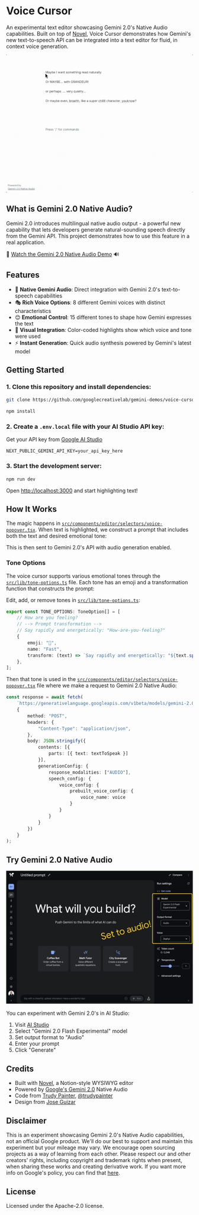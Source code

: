 # Voice Cursor

An experimental text editor showcasing Gemini 2.0's Native Audio capabilities. Built on top of [Novel](https://novel.sh), Voice Cursor demonstrates how Gemini's new text-to-speech API can be integrated into a text editor for fluid, in context voice generation.

![Voice Cursor Demo](readme/multiline.gif)

## What is Gemini 2.0 Native Audio?

Gemini 2.0 introduces multilingual native audio output - a powerful new capability that lets developers generate natural-sounding speech directly from the Gemini API. This project demonstrates how to use this feature in a real application.

🎥 [Watch the Gemini 2.0 Native Audio Demo](https://www.youtube.com/watch?v=qE673AY-WEI) 🔊

## Features

- 🎯 **Native Gemini Audio**: Direct integration with Gemini 2.0's text-to-speech capabilities
- 🎭 **Rich Voice Options**: 8 different Gemini voices with distinct characteristics
- 😊 **Emotional Control**: 15 different tones to shape how Gemini expresses the text
- 🎨 **Visual Integration**: Color-coded highlights show which voice and tone were used
- ⚡ **Instant Generation**: Quick audio synthesis powered by Gemini's latest model

## Getting Started

### 1. Clone this repository and install dependencies:

```bash
git clone https://github.com/googlecreativelab/gemini-demos/voice-cursor
```

```bash
npm install
```

### 2. Create a `.env.local` file with your AI Studio API key:

Get your API key from [Google AI Studio](https://aistudio.google.com/apikey)

```env
NEXT_PUBLIC_GEMINI_API_KEY=your_api_key_here
```

### 3. Start the development server:

```bash
npm run dev
```

Open [http://localhost:3000](http://localhost:3000) and start highlighting text!

## How It Works

The magic happens in [`src/components/editor/selectors/voice-popover.tsx`](src/components/editor/selectors/voice-popover.tsx). When text is highlighted, we construct a prompt that includes both the text and desired emotional tone:

This is then sent to Gemini 2.0's API with audio generation enabled.

### Tone Options

The voice cursor supports various emotional tones through the [`src/lib/tone-options.ts`](src/lib/tone-options.ts) file. Each tone has an emoji and a transformation function that constructs the prompt:

Edit, add, or remove tones in [`src/lib/tone-options.ts`](src/lib/tone-options.ts):
```typescript
export const TONE_OPTIONS: ToneOption[] = [
    // How are you feeling?
    // --> Prompt transformation -->
    // Say rapidly and energetically: "How-are-you-feeling?"
    { 
        emoji: "🐰", 
        name: "Fast",
        transform: (text) => `Say rapidly and energetically: "${text.split(' ').join('-')}"`
    },
];
```

Then that tone is used in the [`src/components/editor/selectors/voice-popover.tsx`](src/components/editor/selectors/voice-popover.tsx) file where we make a request to Gemini 2.0 Native Audio:

```typescript
const response = await fetch(
    `https://generativelanguage.googleapis.com/v1beta/models/gemini-2.0-flash-exp:generateContent?key=${process.env.NEXT_PUBLIC_GEMINI_API_KEY}`,
    {
        method: "POST",
        headers: {
            "Content-Type": "application/json",
        },
        body: JSON.stringify({
            contents: [{
                parts: [{ text: textToSpeak }]
            }],
            generationConfig: {
                response_modalities: ["AUDIO"],
                speech_config: {
                    voice_config: {
                        prebuilt_voice_config: {
                            voice_name: voice
                        }
                    }
                }
            }
        })
    }
);
```




## Try Gemini 2.0 Native Audio

![Gemini 2.0 Native Audio Demo](readme/aistudio.png)

You can experiment with Gemini 2.0's in AI Studio:

1. Visit [AI Studio](https://aistudio.google.com/app/)
2. Select "Gemini 2.0 Flash Experimental" model
3. Set output format to "Audio"
4. Enter your prompt
5. Click "Generate"


## Credits

- Built with [Novel](https://novel.sh), a Notion-style WYSIWYG editor
- Powered by [Google's Gemini 2.0](https://blog.google/products/gemini/google-gemini-ai-collection-2024/) Native Audio
- Code from [Trudy Painter](https://www.trudy.computer), [@trudypainter](https://github.com/trudypainter)
- Design from [Jose Guizar](https://joseguizar.com/)

## Disclaimer

This is an experiment showcasing Gemini 2.0's Native Audio capabilities, not an official Google product. We'll do our best to support and maintain this experiment but your mileage may vary.
We encourage open sourcing projects as a way of learning from each other. Please respect our and other creators' rights, including copyright and trademark rights when present, when sharing these works and creating derivative work. If you want more info on Google's policy, you can find that [here](https://developers.google.com/terms/site-policies).

## License

Licensed under the Apache-2.0 license.
